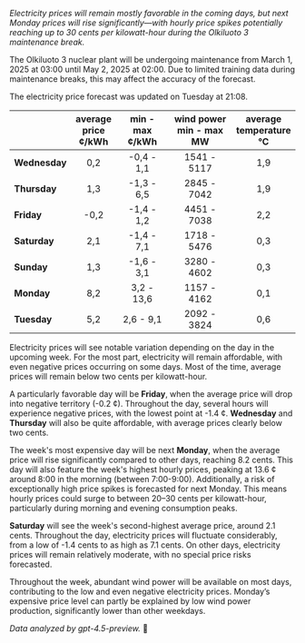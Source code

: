 *Electricity prices will remain mostly favorable in the coming days, but next Monday prices will rise significantly—with hourly price spikes potentially reaching up to 30 cents per kilowatt-hour during the Olkiluoto 3 maintenance break.*

The Olkiluoto 3 nuclear plant will be undergoing maintenance from March 1, 2025 at 03:00 until May 2, 2025 at 02:00. Due to limited training data during maintenance breaks, this may affect the accuracy of the forecast.

The electricity price forecast was updated on Tuesday at 21:08.

|            | average<br>price<br>¢/kWh | min - max<br>¢/kWh | wind power<br>min - max<br>MW | average<br>temperature<br>°C |
|:-----------|:----------------:|:----------------:|:-------------:|:-------------:|
| **Wednesday** | 0,2 | -0,4 - 1,1 | 1541 - 5117 | 1,9 |
| **Thursday**     | 1,3 | -1,3 - 6,5 | 2845 - 7042 | 1,9 |
| **Friday**   | -0,2 | -1,4 - 1,2 | 4451 - 7038 | 2,2 |
| **Saturday**    | 2,1 | -1,4 - 7,1 | 1718 - 5476 | 0,3 |
| **Sunday**   | 1,3 | -1,6 - 3,1 | 3280 - 4602 | 0,3 |
| **Monday**   | 8,2 | 3,2 - 13,6 | 1157 - 4162 | 0,1 |
| **Tuesday**     | 5,2 | 2,6 - 9,1 | 2092 - 3824 | 0,6 |

Electricity prices will see notable variation depending on the day in the upcoming week. For the most part, electricity will remain affordable, with even negative prices occurring on some days. Most of the time, average prices will remain below two cents per kilowatt-hour.

A particularly favorable day will be **Friday**, when the average price will drop into negative territory (-0.2 ¢). Throughout the day, several hours will experience negative prices, with the lowest point at -1.4 ¢. **Wednesday** and **Thursday** will also be quite affordable, with average prices clearly below two cents.

The week's most expensive day will be next **Monday**, when the average price will rise significantly compared to other days, reaching 8.2 cents. This day will also feature the week's highest hourly prices, peaking at 13.6 ¢ around 8:00 in the morning (between 7:00-9:00). Additionally, a risk of exceptionally high price spikes is forecasted for next Monday. This means hourly prices could surge to between 20–30 cents per kilowatt-hour, particularly during morning and evening consumption peaks.

**Saturday** will see the week's second-highest average price, around 2.1 cents. Throughout the day, electricity prices will fluctuate considerably, from a low of -1.4 cents to as high as 7.1 cents. On other days, electricity prices will remain relatively moderate, with no special price risks forecasted.

Throughout the week, abundant wind power will be available on most days, contributing to the low and even negative electricity prices. Monday’s expensive price level can partly be explained by low wind power production, significantly lower than other weekdays.

*Data analyzed by gpt-4.5-preview.* 🔌
